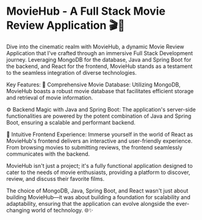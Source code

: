 # MovieHub - A Full Stack Movie Review Application 🎬🍿

Dive into the cinematic realm with MovieHub, a dynamic Movie Review Application that I've crafted through an immersive Full Stack Development journey. Leveraging MongoDB for the database, Java and Spring Boot for the backend, and React for the frontend, MovieHub stands as a testament to the seamless integration of diverse technologies.

Key Features:
🎥 Comprehensive Movie Database: Utilizing MongoDB, MovieHub boasts a robust movie database that facilitates efficient storage and retrieval of movie information.

⚙️ Backend Magic with Java and Spring Boot: The application's server-side functionalities are powered by the potent combination of Java and Spring Boot, ensuring a scalable and performant backend.

🚀 Intuitive Frontend Experience: Immerse yourself in the world of React as MovieHub's frontend delivers an interactive and user-friendly experience. From browsing movies to submitting reviews, the frontend seamlessly communicates with the backend.

MovieHub isn't just a project; it's a fully functional application designed to cater to the needs of movie enthusiasts, providing a platform to discover, review, and discuss their favorite films.

The choice of MongoDB, Java, Spring Boot, and React wasn't just about building MovieHub—it was about building a foundation for scalability and adaptability, ensuring that the application can evolve alongside the ever-changing world of technology. 🌐✨





